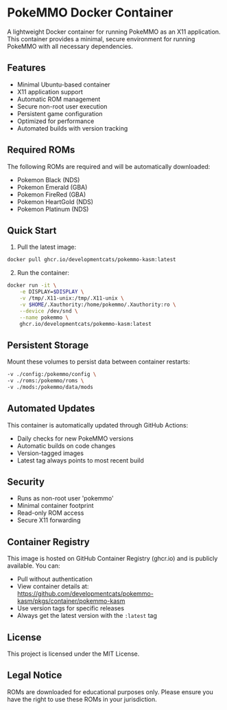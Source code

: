 # PokeMMO Docker Container

A lightweight Docker container for running PokeMMO as an X11 application. This container provides a minimal, secure environment for running PokeMMO with all necessary dependencies.

## Features

- Minimal Ubuntu-based container
- X11 application support
- Automatic ROM management
- Secure non-root user execution
- Persistent game configuration
- Optimized for performance
- Automated builds with version tracking

## Required ROMs

The following ROMs are required and will be automatically downloaded:
- Pokemon Black (NDS)
- Pokemon Emerald (GBA)
- Pokemon FireRed (GBA)
- Pokemon HeartGold (NDS)
- Pokemon Platinum (NDS)

## Quick Start

1. Pull the latest image:
```bash
docker pull ghcr.io/developmentcats/pokemmo-kasm:latest
```

2. Run the container:
```bash
docker run -it \
    -e DISPLAY=$DISPLAY \
    -v /tmp/.X11-unix:/tmp/.X11-unix \
    -v $HOME/.Xauthority:/home/pokemmo/.Xauthority:ro \
    --device /dev/snd \
    --name pokemmo \
    ghcr.io/developmentcats/pokemmo-kasm:latest
```

## Persistent Storage

Mount these volumes to persist data between container restarts:

```bash
-v ./config:/pokemmo/config \
-v ./roms:/pokemmo/roms \
-v ./mods:/pokemmo/data/mods
```

## Automated Updates

This container is automatically updated through GitHub Actions:
- Daily checks for new PokeMMO versions
- Automatic builds on code changes
- Version-tagged images
- Latest tag always points to most recent build

## Security

- Runs as non-root user 'pokemmo'
- Minimal container footprint
- Read-only ROM access
- Secure X11 forwarding

## Container Registry

This image is hosted on GitHub Container Registry (ghcr.io) and is publicly available. You can:
- Pull without authentication
- View container details at: https://github.com/developmentcats/pokemmo-kasm/pkgs/container/pokemmo-kasm
- Use version tags for specific releases
- Always get the latest version with the `:latest` tag

## License

This project is licensed under the MIT License.

## Legal Notice

ROMs are downloaded for educational purposes only. Please ensure you have the right to use these ROMs in your jurisdiction. 